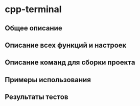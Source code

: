 # cpp-terminal

## Общее описание

## Описание всех функций и настроек

## Описание команд для сборки проекта

## Примеры использования

## Результаты тестов